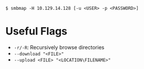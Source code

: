 ```shell-session
$ smbmap -H 10.129.14.128 [-u <USER> -p <PASSWORD>]
```
# Useful Flags
- `-r/-R`: Recursively browse directories
- `--download "<FILE>"`
- `--upload <FILE> "<LOCATION\FILENAME>"`